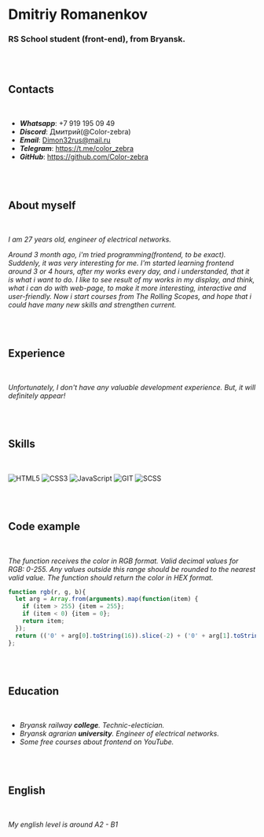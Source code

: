 # Dmitriy Romanenkov
### RS School student (front-end), from Bryansk.

<br/>
<br/>

## Contacts
<br/>

+ ***Whatsapp***: +7 919 195 09 49
+ ***Discord***: Дмитрий(@Color-zebra)
+ ***Email***:   Dimon32rus@mail.ru
+ ***Telegram***: https://t.me/color_zebra
+ ***GitHub***: https://github.com/Color-zebra

<br/>
<br/>

## About myself
<br/>

_I am 27 years old, engineer of electrical networks._


_Around 3 month ago, i'm tried programming(frontend, to be exact). Suddenly, it was very interesting for me. I'm started learning frontend around 3 or 4 hours, after my works every day, and i understanded, that it is what i want to do. I like to see result of my works in my display, and think, what i can do with web-page, to make it more interesting, interactive and user-friendly. Now i start courses from The Rolling Scopes, and hope that i could have many new skills and strengthen current._

<br/>
<br/>

## Experience
<br/>

_Unfortunately, I don't have any valuable development experience. But, it will definitely appear!_

<br/>
<br/>

## Skills
<br/>

![HTML5](https://img.shields.io/badge/-HTML5-000000?style=for-the-badge&logo=html5)
![CSS3](https://img.shields.io/badge/-CSS-000000?style=for-the-badge&logo=css3)
![JavaScript](https://img.shields.io/badge/-javascript-000000?style=for-the-badge&logo=javascript)
![GIT](https://img.shields.io/badge/-GIT-000000?style=for-the-badge&logo=git)
![SCSS](https://img.shields.io/badge/-scss/sass-000000?style=for-the-badge&logo=sass)

<br/>
<br/>

## Code example
<br/>

_The function receives the color in RGB format. Valid decimal values for RGB: 0-255. Any values outside this range should be rounded to the nearest valid value. The function should return the color in HEX format._

``` JavaScript
function rgb(r, g, b){
  let arg = Array.from(arguments).map(function(item) {
    if (item > 255) {item = 255};
    if (item < 0) {item = 0};
    return item;
  });
  return (('0' + arg[0].toString(16)).slice(-2) + ('0' + arg[1].toString(16)).slice(-2) + ('0' + arg[2].toString(16)).slice(-2)).toUpperCase();
}; 
```

<br/>
<br/>

## Education
<br/>

* _Bryansk railway **college**. Technic-electician._
* _Bryansk agrarian **university**. Engineer of electrical networks._
* _Some free courses about frontend on YouTube._

<br/>
<br/>

## English
<br/>

_My english level is around A2 - B1_

